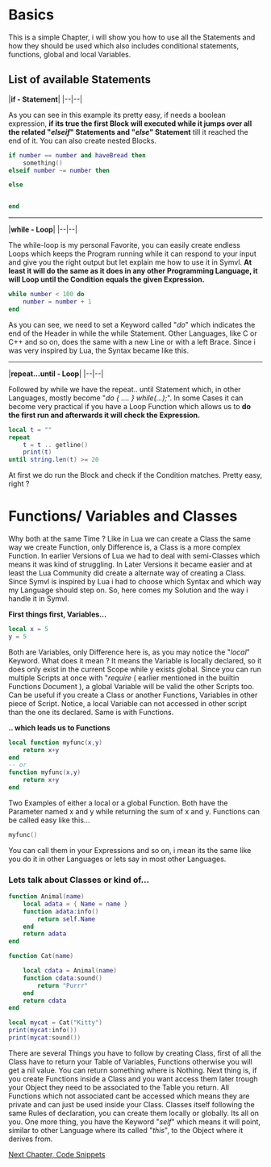# Basics

This is a simple Chapter, i will show you how to use all the Statements and how they should be used which also includes conditional statements, functions, global and local Variables.


##  List of available Statements
|**if - Statement**|
|--|--|

As you can see in this example its pretty easy, if needs a boolean expression,
**if its true the first Block will executed while it jumps over all the related "*elseif*" Statements and "*else*" Statement** till it reached the end of it.
You can also create nested Blocks.
```lua
if number == number and haveBread then
	something()
elseif number ~= number then

else 


end
```
---
|**while - Loop**|
|--|--|

The while-loop is my personal Favorite, you can easily create endless Loops which keeps the Program running while it can respond to your input and give you the right output but let explain me how to use it in Symvl. **At least it will do the same as it does in any other Programming Language, it will Loop until the Condition equals the given Expression.**

```lua
while number < 100 do
	number = number + 1
end
```
As you can see, we need to set a Keyword called "*do*" which indicates the end of the Header in while the while Statement. Other Languages, like C or C++ and so on, does the same with a new Line or with a left Brace. Since i was very inspired by Lua, the Syntax became like this.

---
|**repeat...until - Loop**|
|--|--|

Followed by while we have the repeat.. until Statement which, in other Languages, mostly become "*do { .... } while(...);*". In some Cases it can become very practical if you have a Loop Function which allows us to **do the first run and afterwards it will check the Expression.**

```lua
local t = ""
repeat
	t = t .. getline()
	print(t)
until string.len(t) >= 20
```
At first we do run the Block and check if the Condition matches. Pretty easy, right ?



# Functions/ Variables and Classes

Why both at the same Time ? Like in Lua we can create a Class the same way we create Function, only Difference is, a Class is a more complex Function. In earlier Versions of Lua we had to deal with semi-Classes which means it was kind of struggling. In Later Versions it became easier and at least the Lua Community did create a alternate way of creating a Class. Since Symvl is inspired by Lua i had to choose which Syntax and which way my Language should step on. So, here comes my Solution and the way i handle it in Symvl.

**First things first, Variables...**
```lua
local x = 5
y = 5
```
Both are Variables, only Difference here is, as you may notice the "*local*" Keyword.
What does it mean ? It means the Variable is locally declared, so it does only exist in the current Scope while y exists global.  Since you can run multiple Scripts at once with "*require* ( earlier mentioned in the builtin Functions Document ), a global Variable will be valid the other Scripts too. Can be useful if you create a Class or another Functions, Variables in other piece of Script. Notice, a local Variable can not accessed in other script than the one its declared. Same is with Functions.

**.. which leads us to Functions**

```lua
local function myfunc(x,y)
	return x+y
end
-- or
function myfunc(x,y)
	return x+y
end
```

Two Examples of either a local or a global Function. Both have the Parameter named x and y while returning the sum of x and y. 
Functions can be called easy like this...
```lua
myfunc()
```
You can call them in your Expressions and so on, i mean its the same like you do it in other Languages or lets say in most other Languages.

###  Lets talk about Classes or kind of... 

```lua
function Animal(name)
	local adata = { Name = name }
	function adata:info()
		return self.Name
	end
	return adata
end

function Cat(name)

	local cdata = Animal(name)
	function cdata:sound()
		return "Purrr"
	end
	return cdata
end

local mycat = Cat("Kitty")
print(mycat:info())
print(mycat:sound())
```

There are several Things you have to follow by creating Class, first of all the Class have to return your Table of Variables, Functions otherwise you will get a nil value. You can return something where is Nothing. Next thing is, if you create Functions inside a Class and you want access them later trough your Object they need to be associated to the Table you return. All Functions which not associated cant be accessed which means they are private and can just be used inside your Class. Classes itself following the same Rules of declaration, you can create them locally or globally. Its all on you. One more thing, you have the Keyword "*self*" which means it will point, similar to other Language where its called "*this*", to the Object where it derives from.

[Next Chapter, Code Snippets](https://github.com/BlackFoX1991/Symvl/tree/main/docs/snippets.md)
